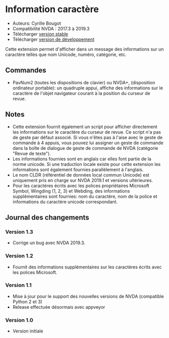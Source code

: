 # Information caractère

* Auteurs: Cyrille Bougot
* Compatibilité NVDA : 2017.3 à 2019.3
* Télécharger [version stable][1]
* Télécharger [version de développement][2]

Cette extension permet d'afficher dans un message des informations sur un caractère telles que nom Unicode, numéro, catégorie, etc.


## Commandes

* PavNum2 (toutes les dispositions de clavier) ou NVDA+, (disposition ordinateur portable): un quadruple appui, affiche des informations sur le caractère de l'objet navigateur courant à la position du curseur de revue.


## Notes

* Cette extension fournit également un script pour afficher directement les informations sur le caractère du curseur de revue. Ce script n'a pas de geste par défaut associé. Si vous n'êtes pas à l'aise avec le geste de commande à 4 appuis, vous pouvez lui assigner un geste de commande dans la boîte de dialogue de geste de commande de NVDA (catégorie "Revue de texte").
* Les informations fournies sont en anglais car elles font partie de la norme unicode. Si une traduction locale existe pour cette extension les informations sont également fournies parallèlement à l'anglais.
* Le nom CLDR (référentiel de données local commun Unicode) est uniquement pris en charge sur NVDA 2019.1 et versions ultérieures.
* Pour les caractères écrits avec les polices propriétaires Microsoft Symbol, Wingding (1, 2, 3) et Webding, des informations supplémentaires sont fournies: nom du caractère, nom de la police et informations du caractère unicode correspondant.


## Journal des changements

### Version 1.3

* Corrige un bug avec NVDA 2019.3.


### Version 1.2

* Fournit des informations supplémentaires sur les caractères écrits avec les polices Microsoft.


### Version 1.1

* Mise à jour pour le support des nouvelles versions de NVDA (compatible Python 2 et 3)
* Release effectuée désormais avec appveyor


### Version 1.0

* Version initiale

[1]: https://addons.nvda-project.org/files/get.php?file=chari

[2]: https://addons.nvda-project.org/files/get.php?file=chari-dev
